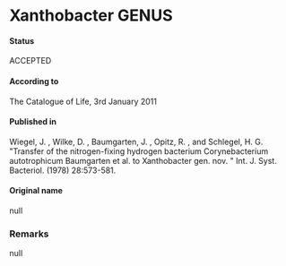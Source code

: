 # Xanthobacter GENUS

#### Status
ACCEPTED

#### According to
The Catalogue of Life, 3rd January 2011

#### Published in
Wiegel, J. , Wilke, D. , Baumgarten, J. , Opitz, R. , and Schlegel, H. G. "Transfer of the nitrogen-fixing hydrogen bacterium Corynebacterium autotrophicum Baumgarten et al. to Xanthobacter gen. nov. " Int. J. Syst. Bacteriol. (1978) 28:573-581.

#### Original name
null

### Remarks
null